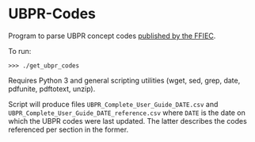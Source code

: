 # UBPR-Codes
Program to parse UBPR concept codes [published by the FFIEC](https://cdr.ffiec.gov/Public/DownloadUBPRUserGuide.aspx).

To run:

```
>>> ./get_ubpr_codes
```

Requires Python 3 and general scripting utilities (wget, sed, grep, date, pdfunite, pdftotext, unzip).

Script will produce files `UBPR_Complete_User_Guide_DATE.csv` and `UBPR_Complete_User_Guide_DATE_reference.csv` where `DATE` is the date on which the UBPR codes were last updated. The latter describes the codes referenced per section in the former.

